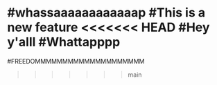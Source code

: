 #whassaaaaaaaaaaaap
#This is a new feature
<<<<<<< HEAD
#Hey y'alll
#Whattapppp
=======
#FREEDOMMMMMMMMMMMMMMMMMMMM
>>>>>>> main
